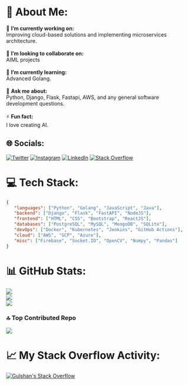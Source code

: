 # 💫 About Me:
🔭 **I’m currently working on:**  <br>Improving cloud-based solutions and implementing microservices architecture.<br><br>👯 **I’m looking to collaborate on:**  <br>AIML projects<br><br>🌱 **I’m currently learning:**  <br>Advanced Golang.<br><br>💬 **Ask me about:**  <br>Python, Django, Flask, Fastapi, AWS, and any general software development questions.<br><br>⚡ **Fun fact:**  <br>I love creating AI.


## 🌐 Socials:
[![Twitter](https://img.shields.io/badge/Twitter-%231DA1F2.svg?logo=Twitter&logoColor=white)](https://twitter.com/Gulshan_Kumar1) [![Instagram](https://img.shields.io/badge/Instagram-%23E4405F.svg?logo=Instagram&logoColor=white)](https://instagram.com/gulshanthedeveloper/) [![LinkedIn](https://img.shields.io/badge/LinkedIn-%230077B5.svg?logo=linkedin&logoColor=white)](https://linkedin.com/in/gulshan-kumar-73b055233) [![Stack Overflow](https://img.shields.io/badge/-Stackoverflow-FE7A16?logo=stack-overflow&logoColor=white)](https://stackoverflow.com/users/18354253/gulshan) 

# 💻 Tech Stack:
```json
{
   "languages": ["Python", "Golang", "JavaScript", "Java"],
   "backend": ["Django", "Flask", "FastAPI", "NodeJS"],
   "frontend": ["HTML", "CSS", "Bootstrap", "ReactJS"],
   "databases": ["PostgreSQL", "MySQL", "MongoDB", "SQLite"],
   "devOps": ["Docker", "Kubernetes", "Jenkins", "GitHub Actions"],
   "cloud": ["AWS", "GCP", "Azure"],
   "misc": ["Firebase", "Socket.IO", "OpenCV", "Numpy", "Pandas"]
}
```

# 📊 GitHub Stats:
![](https://github-readme-stats.vercel.app/api?username=Gulshan256&theme=dark&hide_border=false&include_all_commits=false&count_private=false)<br/>
![](https://github-readme-streak-stats.herokuapp.com/?user=Gulshan256&theme=dark&hide_border=false)<br/>
![](https://github-readme-stats.vercel.app/api/top-langs/?username=Gulshan256&theme=dark&hide_border=false&include_all_commits=false&count_private=false&layout=compact)

### 🔝 Top Contributed Repo
![](https://github-contributor-stats.vercel.app/api?username=Gulshan256&limit=5&theme=tokyonight&combine_all_yearly_contributions=true)

# 📈 My Stack Overflow Activity:
[![Gulshan's Stack Overflow](https://github-readme-stackoverflow.vercel.app/?userID=18354253)](https://stackoverflow.com/users/18354253/gulshan)

 <!---
- 👋 Hi, I’m @Gulshan
- 👀 I’m interested in AIML
- 🌱 I’m currently learning ML
- 💞️ I’m looking to collaborate on AIML project


📫 How to reach me Linkdin - https://www.linkedin.com/in/gulshan-kumar🤖📈🐍-73b055233
📫 How to reach me Email - kumargk887@gmail.com

Gulshan256/Gulshan256 is a ✨ special ✨ repository because its `README.md` (this file) appears on your GitHub profile.
You can click the Preview link to take a look at your changes.
--->
